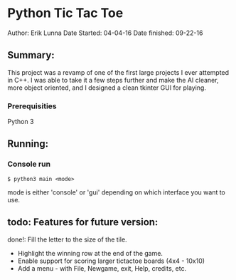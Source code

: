 Python Tic Tac Toe
===============

Author: Erik Lunna
Date Started: 04-04-16
Date finished: 09-22-16

Summary:
-----------------
This project was a revamp of one of the first large projects I ever attempted in
C++. I was able to take it a few steps further and make the AI cleaner, more 
object oriented, and I designed a clean tkinter GUI for playing. 

### Prerequisities
Python 3

## Running:
### Console run
``` 
$ python3 main <mode>
```
mode is either 'console' or 'gui' depending on which interface you want to use.

todo: Features for future version:
-----------------
done!: Fill the letter to the size of the tile.
* Highlight the winning row at the end of the game.
* Enable support for scoring larger tictactoe boards (4x4 - 10x10)
* Add a menu - with File, Newgame, exit, Help, credits, etc.

